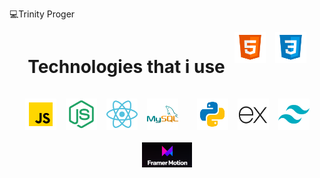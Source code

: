 💻Trinity Proger


<div style="display: flex; justify-content: center; gap: 15px; flex-wrap: wrap;">

<h1>Technologies that i use</h1>
  <img src="html5.svg.svg" alt="HTML5" style="width: 50px; height: 50px; object-fit: contain;">
  <img src="css3.svg.svg" alt="CSS3" style="width: 50px; height: 50px; object-fit: contain;">
  <img src="javascript.svg.svg" alt="JavaScript" style="width: 50px; height: 50px; object-fit: contain;">
  <img src="node-js.svg" alt="Node.JS" style="width: 50px; height: 50px; object-fit: contain;">
  <img src="react.png" alt="React" style="width: 50px; height: 50px; object-fit: contain;">
  <img src="sql.png" alt="MySQL" style="width: 50px; height: 50px; object-fit: contain;"> <br>
  <img src="p.png" alt="Python" style="width: 50px; height: 50px; object-fit: contain;">
   <img src="exp.png" alt="express" style="width: 50px; height: 50px; object-fit: contain; background-color: white">
   <img src="tail.png" alt="tailwindcss" style="width: 50px; height: 50px; object-fit: contain;">
   <img src="frame.png" alt="frameerMotion" style="width: 80px; height: 50px; object-fit: contain;">


</div>
